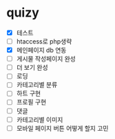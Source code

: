 # quizy

- [X] 테스트
- [ ] htaccess로 php생략
- [X] 메인페이지 db 연동
- [ ] 게시물 작성페이지 완성
- [ ] 더 보기 완성
- [ ] 로딩
- [ ] 카테고리별 분류
- [ ] 하트 구현
- [ ] 프로필 구현
- [ ] 댓글
- [ ] 카테고리별 이미지
- [ ] 모바일 페이지 버튼 어떻게 할지 고민
